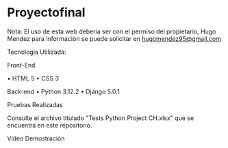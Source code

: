 # Proyectofinal

Nota: El uso de esta web deberia ser con el permiso del propietario, Hugo Mendez para información se puede solicitar en hugomendez95@gmail.com

Tecnologia Utilizada:

Front-End

• HTML 5
• CSS 3


Back-end
• Python 3.12.2
• Django 5.0.1

Pruebas Realizadas

Consulte el archivo titulado "Tests Python Project CH.xlsx" que se encuentra en este repositorio.

Video Demostración

